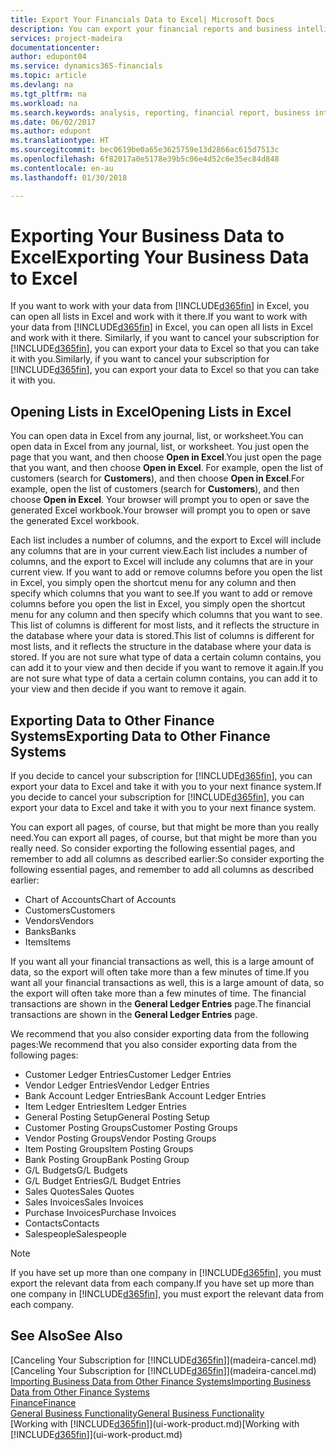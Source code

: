 ```yaml
---
title: Export Your Financials Data to Excel| Microsoft Docs
description: You can export your financial reports and business intelligence data from Finance and Operations, Business edition  to Excel, or open your Financials data in Excel.
services: project-madeira
documentationcenter: 
author: edupont04
ms.service: dynamics365-financials
ms.topic: article
ms.devlang: na
ms.tgt_pltfrm: na
ms.workload: na
ms.search.keywords: analysis, reporting, financial report, business intelligence, BI, Excel
ms.date: 06/02/2017
ms.author: edupont
ms.translationtype: HT
ms.sourcegitcommit: bec0619be0a65e3625759e13d2866ac615d7513c
ms.openlocfilehash: 6f82017a0e5178e39b5c06e4d52c6e35ec84d848
ms.contentlocale: en-au
ms.lasthandoff: 01/30/2018

---
```

# <a name="exporting-your-business-data-to-excel"></a><span data-ttu-id="cae37-103">Exporting Your Business Data to Excel</span><span class="sxs-lookup"><span data-stu-id="cae37-103">Exporting Your Business Data to Excel</span></span>
<span data-ttu-id="cae37-104">If you want to work with your data from [!INCLUDE[d365fin](includes/d365fin_md.md)] in Excel, you can open all lists in Excel and work with it there.</span><span class="sxs-lookup"><span data-stu-id="cae37-104">If you want to work with your data from [!INCLUDE[d365fin](includes/d365fin_md.md)] in Excel, you can open all lists in Excel and work with it there.</span></span> <span data-ttu-id="cae37-105">Similarly, if you want to cancel your subscription for [!INCLUDE[d365fin](includes/d365fin_md.md)], you can export your data to Excel so that you can take it with you.</span><span class="sxs-lookup"><span data-stu-id="cae37-105">Similarly, if you want to cancel your subscription for [!INCLUDE[d365fin](includes/d365fin_md.md)], you can export your data to Excel so that you can take it with you.</span></span>

## <a name="opening-lists-in-excel"></a><span data-ttu-id="cae37-106">Opening Lists in Excel</span><span class="sxs-lookup"><span data-stu-id="cae37-106">Opening Lists in Excel</span></span>
<span data-ttu-id="cae37-107">You can open data in Excel from any journal, list, or worksheet.</span><span class="sxs-lookup"><span data-stu-id="cae37-107">You can open data in Excel from any journal, list, or worksheet.</span></span> <span data-ttu-id="cae37-108">You just open the page that you want, and then choose **Open in Excel**.</span><span class="sxs-lookup"><span data-stu-id="cae37-108">You just open the page that you want, and then choose **Open in Excel**.</span></span> <span data-ttu-id="cae37-109">For example, open the list of customers (search for **Customers**), and then choose **Open in Excel**.</span><span class="sxs-lookup"><span data-stu-id="cae37-109">For example, open the list of customers (search for **Customers**), and then choose **Open in Excel**.</span></span> <span data-ttu-id="cae37-110">Your browser will prompt you to open or save the generated Excel workbook.</span><span class="sxs-lookup"><span data-stu-id="cae37-110">Your browser will prompt you to open or save the generated Excel workbook.</span></span>  

<span data-ttu-id="cae37-111">Each list includes a number of columns, and the export to Excel will include any columns that are in your current view.</span><span class="sxs-lookup"><span data-stu-id="cae37-111">Each list includes a number of columns, and the export to Excel will include any columns that are in your current view.</span></span> <span data-ttu-id="cae37-112">If you want to add or remove columns before you open the list in Excel, you simply open the shortcut menu for any column and then specify which columns that you want to see.</span><span class="sxs-lookup"><span data-stu-id="cae37-112">If you want to add or remove columns before you open the list in Excel, you simply open the shortcut menu for any column and then specify which columns that you want to see.</span></span> <span data-ttu-id="cae37-113">This list of columns is different for most lists, and it reflects the structure in the database where your data is stored.</span><span class="sxs-lookup"><span data-stu-id="cae37-113">This list of columns is different for most lists, and it reflects the structure in the database where your data is stored.</span></span> <span data-ttu-id="cae37-114">If you are not sure what type of data a certain column contains, you can add it to your view and then decide if you want to remove it again.</span><span class="sxs-lookup"><span data-stu-id="cae37-114">If you are not sure what type of data a certain column contains, you can add it to your view and then decide if you want to remove it again.</span></span>  

## <a name="exporting-data-to-other-finance-systems"></a><span data-ttu-id="cae37-115">Exporting Data to Other Finance Systems</span><span class="sxs-lookup"><span data-stu-id="cae37-115">Exporting Data to Other Finance Systems</span></span>
<span data-ttu-id="cae37-116">If you decide to cancel your subscription for [!INCLUDE[d365fin](includes/d365fin_md.md)], you can export your data to Excel and take it with you to your next finance system.</span><span class="sxs-lookup"><span data-stu-id="cae37-116">If you decide to cancel your subscription for [!INCLUDE[d365fin](includes/d365fin_md.md)], you can export your data to Excel and take it with you to your next finance system.</span></span>  

<span data-ttu-id="cae37-117">You can export all pages, of course, but that might be more than you really need.</span><span class="sxs-lookup"><span data-stu-id="cae37-117">You can export all pages, of course, but that might be more than you really need.</span></span> <span data-ttu-id="cae37-118">So consider exporting the following essential pages, and remember to add all columns as described earlier:</span><span class="sxs-lookup"><span data-stu-id="cae37-118">So consider exporting the following essential pages, and remember to add all columns as described earlier:</span></span>  

* <span data-ttu-id="cae37-119">Chart of Accounts</span><span class="sxs-lookup"><span data-stu-id="cae37-119">Chart of Accounts</span></span>  
* <span data-ttu-id="cae37-120">Customers</span><span class="sxs-lookup"><span data-stu-id="cae37-120">Customers</span></span>  
* <span data-ttu-id="cae37-121">Vendors</span><span class="sxs-lookup"><span data-stu-id="cae37-121">Vendors</span></span>  
* <span data-ttu-id="cae37-122">Banks</span><span class="sxs-lookup"><span data-stu-id="cae37-122">Banks</span></span>  
* <span data-ttu-id="cae37-123">Items</span><span class="sxs-lookup"><span data-stu-id="cae37-123">Items</span></span>  

<span data-ttu-id="cae37-124">If you want all your financial transactions as well, this is a large amount of data, so the export will often take more than a few minutes of time.</span><span class="sxs-lookup"><span data-stu-id="cae37-124">If you want all your financial transactions as well, this is a large amount of data, so the export will often take more than a few minutes of time.</span></span> <span data-ttu-id="cae37-125">The financial transactions are shown in the **General Ledger Entries** page.</span><span class="sxs-lookup"><span data-stu-id="cae37-125">The financial transactions are shown in the **General Ledger Entries** page.</span></span>  

<span data-ttu-id="cae37-126">We recommend that you also consider exporting data from the following pages:</span><span class="sxs-lookup"><span data-stu-id="cae37-126">We recommend that you also consider exporting data from the following pages:</span></span>  

* <span data-ttu-id="cae37-127">Customer Ledger Entries</span><span class="sxs-lookup"><span data-stu-id="cae37-127">Customer Ledger Entries</span></span>  
* <span data-ttu-id="cae37-128">Vendor Ledger Entries</span><span class="sxs-lookup"><span data-stu-id="cae37-128">Vendor Ledger Entries</span></span>  
* <span data-ttu-id="cae37-129">Bank Account Ledger Entries</span><span class="sxs-lookup"><span data-stu-id="cae37-129">Bank Account Ledger Entries</span></span>  
* <span data-ttu-id="cae37-130">Item Ledger Entries</span><span class="sxs-lookup"><span data-stu-id="cae37-130">Item Ledger Entries</span></span>  
* <span data-ttu-id="cae37-131">General Posting Setup</span><span class="sxs-lookup"><span data-stu-id="cae37-131">General Posting Setup</span></span>  
* <span data-ttu-id="cae37-132">Customer Posting Groups</span><span class="sxs-lookup"><span data-stu-id="cae37-132">Customer Posting Groups</span></span>  
* <span data-ttu-id="cae37-133">Vendor Posting Groups</span><span class="sxs-lookup"><span data-stu-id="cae37-133">Vendor Posting Groups</span></span>  
* <span data-ttu-id="cae37-134">Item Posting Groups</span><span class="sxs-lookup"><span data-stu-id="cae37-134">Item Posting Groups</span></span>  
* <span data-ttu-id="cae37-135">Bank Posting Group</span><span class="sxs-lookup"><span data-stu-id="cae37-135">Bank Posting Group</span></span>  
* <span data-ttu-id="cae37-136">G/L Budgets</span><span class="sxs-lookup"><span data-stu-id="cae37-136">G/L Budgets</span></span>  
* <span data-ttu-id="cae37-137">G/L Budget Entries</span><span class="sxs-lookup"><span data-stu-id="cae37-137">G/L Budget Entries</span></span>  
* <span data-ttu-id="cae37-138">Sales Quotes</span><span class="sxs-lookup"><span data-stu-id="cae37-138">Sales Quotes</span></span>  
* <span data-ttu-id="cae37-139">Sales Invoices</span><span class="sxs-lookup"><span data-stu-id="cae37-139">Sales Invoices</span></span>  
* <span data-ttu-id="cae37-140">Purchase Invoices</span><span class="sxs-lookup"><span data-stu-id="cae37-140">Purchase Invoices</span></span>  
* <span data-ttu-id="cae37-141">Contacts</span><span class="sxs-lookup"><span data-stu-id="cae37-141">Contacts</span></span>  
* <span data-ttu-id="cae37-142">Salespeople</span><span class="sxs-lookup"><span data-stu-id="cae37-142">Salespeople</span></span>  

> [!NOTE]  
>   <span data-ttu-id="cae37-143">If you have set up more than one company in [!INCLUDE[d365fin](includes/d365fin_md.md)], you must export the relevant data from each company.</span><span class="sxs-lookup"><span data-stu-id="cae37-143">If you have set up more than one company in [!INCLUDE[d365fin](includes/d365fin_md.md)], you must export the relevant data from each company.</span></span>

## <a name="see-also"></a><span data-ttu-id="cae37-144">See Also</span><span class="sxs-lookup"><span data-stu-id="cae37-144">See Also</span></span>
<span data-ttu-id="cae37-145">[Canceling Your Subscription for [!INCLUDE[d365fin](includes/d365fin_md.md)]](madeira-cancel.md)</span><span class="sxs-lookup"><span data-stu-id="cae37-145">[Canceling Your Subscription for [!INCLUDE[d365fin](includes/d365fin_md.md)]](madeira-cancel.md)</span></span>  
[<span data-ttu-id="cae37-146">Importing Business Data from Other Finance Systems</span><span class="sxs-lookup"><span data-stu-id="cae37-146">Importing Business Data from Other Finance Systems</span></span>](upload-data.md)  
[<span data-ttu-id="cae37-147">Finance</span><span class="sxs-lookup"><span data-stu-id="cae37-147">Finance</span></span>](finance.md)  
[<span data-ttu-id="cae37-148">General Business Functionality</span><span class="sxs-lookup"><span data-stu-id="cae37-148">General Business Functionality</span></span>](ui-across-business-areas.md)  
<span data-ttu-id="cae37-149">[Working with [!INCLUDE[d365fin](includes/d365fin_md.md)]](ui-work-product.md)</span><span class="sxs-lookup"><span data-stu-id="cae37-149">[Working with [!INCLUDE[d365fin](includes/d365fin_md.md)]](ui-work-product.md)</span></span>  

